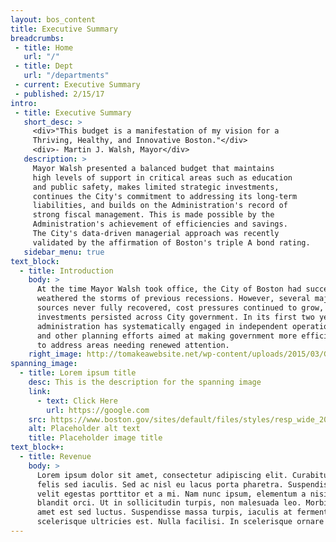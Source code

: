 ```yaml
---
layout: bos_content
title: Executive Summary
breadcrumbs:
 - title: Home
   url: "/"
 - title: Dept
   url: "/departments"
 - current: Executive Summary
 - published: 2/15/17
intro:
 - title: Executive Summary
   short_desc: >
     <div>"This budget is a manifestation of my vision for a
     Thriving, Healthy, and Innovative Boston."</div>
     <div>- Martin J. Walsh, Mayor</div>
   description: >
     Mayor Walsh presented a balanced budget that maintains 
     high levels of support in critical areas such as education 
     and public safety, makes limited strategic investments,
     continues the City's commitment to addressing its long-term
     liabilities, and builds on the Administration's record of 
     strong fiscal management. This is made possible by the 
     Administration's achievement of efficiencies and savings. 
     The City's data-driven managerial approach was recently 
     validated by the affirmation of Boston's triple A bond rating.
   sidebar_menu: true
text_block:
  - title: Introduction
    body: >
      At the time Mayor Walsh took office, the City of Boston had successfully 
      weathered the storms of previous recessions. However, several major revenue
      sources never fully recovered, cost pressures continued to grow, and deferred
      investments persisted across City government. In its first two years, the 
      administration has systematically engaged in independent operational reviews
      and other planning efforts aimed at making government more efficient in order 
      to address areas needing renewed attention.
    right_image: http://tomakeawebsite.net/wp-content/uploads/2015/03/Google-charts-plugin.jpg
spanning_image:
  - title: Lorem ipsum title
    desc: This is the description for the spanning image
    link:
      - text: Click Here
        url: https://google.com
    src: https://www.boston.gov/sites/default/files/styles/resp_wide_2000x800custom_boston_wide_1x/public/winter_swimming_10.jpg?itok=W91jOE5G&timestamp=1452037695    
    alt: Placeholder alt text
    title: Placeholder image title
text_block+:
  - title: Revenue
    body: >
      Lorem ipsum dolor sit amet, consectetur adipiscing elit. Curabitur suscipit id 
      felis sed iaculis. Sed ac nisl eu lacus porta pharetra. Suspendisse a tortor vel 
      velit egestas porttitor et a mi. Nam nunc ipsum, elementum a nisi nec, scelerisque 
      blandit orci. Ut in sollicitudin turpis, non malesuada leo. Morbi vehicula sit 
      amet est sed luctus. Suspendisse massa turpis, iaculis at fermentum placerat, 
      scelerisque ultricies est. Nulla facilisi. In scelerisque ornare tincidunt.
---
```

